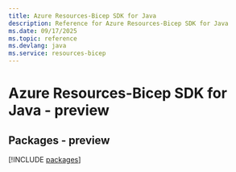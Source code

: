 ```yaml
---
title: Azure Resources-Bicep SDK for Java
description: Reference for Azure Resources-Bicep SDK for Java
ms.date: 09/17/2025
ms.topic: reference
ms.devlang: java
ms.service: resources-bicep
---
```

# Azure Resources-Bicep SDK for Java - preview
## Packages - preview
[!INCLUDE [packages](resources-bicep-index.md)]